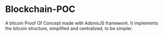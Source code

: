 # Blockchain-POC
A bitcoin Proof Of Concept made with AdonisJS framework. It implements the bitcoin structure, simplified and centralized, to be simpler.
